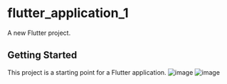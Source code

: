 # flutter_application_1

A new Flutter project.

## Getting Started

This project is a starting point for a Flutter application.
![image](https://user-images.githubusercontent.com/33745675/129468710-3e27fb10-39dc-4bd2-a7a5-f223ca0a7cc1.png)
![image](https://user-images.githubusercontent.com/33745675/129468716-3d6016ce-7681-4625-8184-82aafb79f771.png)
